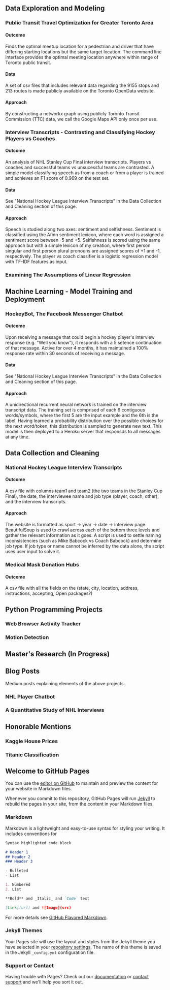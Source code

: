 ## Data Exploration and Modeling
### Public Transit Travel Optimization for Greater Toronto Area
#### Outcome 
Finds the optimal meetup location for a pedestrian and driver that have differing starting locations but the same target location. The command line interface provides the optimal meeting location anywhere within range of Toronto public transit. 
#### Data
A set of csv files that includes relevant data regarding the 9155 stops and 213 routes is made publicly available on the Toronto OpenData website. 
#### Approach
By constructing a networkx graph using publicly Toronto Transit Commission (TTC) data, we call the Google Maps API only once per use. 

### Interview Transcripts - Contrasting and Classifying Hockey Players vs Coaches
#### Outcome
An analysis of NHL Stanley Cup Final interview transcripts. Players vs coaches and successful teams vs unsucessful teams are contrasted. A simple model classifying speech as from a coach or from a player is trained and achieves an F1 score of 0.969 on the test set. 
#### Data
See "National Hockey League Interview Transcripts" in the Data Collection and Cleaning section of this page.
#### Approach
Speech is studied along two axes: sentiment and selfishness. Sentiment is classified using the Afinn sentiment lexicon, where each word is assigned a sentiment score between -5 and +5. Selfishness is scored using the same approach but with a simple lexicon of my creation, where first person singular and first person plural pronouns are assigned scores of +1 and -1, respectively. The player vs coach classifier is a logistic regression model with TF-IDF features as input. 

### Examining The Assumptions of Linear Regression


## Machine Learning - Model Training and Deployment
### HockeyBot, The Facebook Messenger Chatbot
#### Outcome
Upon receiving a message that could begin a hockey player's interview response (e.g. "Well you know"), it responds with a 5 setence continuation of that message. Active for over 4 months, it has maintained a 100% response rate within 30 seconds of receiving a message.
#### Data
See "National Hockey League Interview Transcripts" in the Data Collection and Cleaning section of this page.
#### Approach
A unidirectional recurrent neural network is trained on the interview transcript data. The training set is comprised of each 6 contiguous words/symbols, where the first 5 are the input example and the 6th is the label. Having learned a probability distribution over the possible choices for the next word/token, this distribution is sampled to generate new text. This model is then deployed to a Heroku server that responsds to all messages at any time. 

## Data Collection and Cleaning
### National Hockey League Interview Transcripts
#### Outcome 
A csv file with columns team1 and team2 (the two teams in the Stanley Cup Final), the date, the interviewee name and job type (player, coach, other), and the interview transcripts.
#### Approach
The website is formatted as sport -> year -> date -> interview page. BeautifulSoup is used to crawl across each of the bottom three levels and gather the relevant information as it goes. A script is used to settle naming inconsistencies (such as Mike Babcock vs Coach Babcock) and determine job type. If job type or name cannot be inferred by the data alone, the script uses user input to solve it. 
### Medical Mask Donation Hubs
#### Outcome
A csv file with all the fields on the  (state, city, location, address, instructions, accepting, Open packages?)

## Python Programming Projects
### Web Browser Activity Tracker
### Motion Detection

## Master's Research (In Progress)

## Blog Posts
Medium posts explaining elements of the above projects.
### NHL Player Chatbot
### A Quantitative Study of NHL Interviews

## Honorable Mentions
### Kaggle House Prices
### Titanic Classification

## Welcome to GitHub Pages

You can use the [editor on GitHub](https://github.com/danitamm/danitamm.github.io/edit/master/index.md) to maintain and preview the content for your website in Markdown files.

Whenever you commit to this repository, GitHub Pages will run [Jekyll](https://jekyllrb.com/) to rebuild the pages in your site, from the content in your Markdown files.

### Markdown

Markdown is a lightweight and easy-to-use syntax for styling your writing. It includes conventions for

```markdown
Syntax highlighted code block

# Header 1
## Header 2
### Header 3

- Bulleted
- List

1. Numbered
2. List

**Bold** and _Italic_ and `Code` text

[Link](url) and ![Image](src)
```

For more details see [GitHub Flavored Markdown](https://guides.github.com/features/mastering-markdown/).

### Jekyll Themes

Your Pages site will use the layout and styles from the Jekyll theme you have selected in your [repository settings](https://github.com/danitamm/danitamm.github.io/settings). The name of this theme is saved in the Jekyll `_config.yml` configuration file.

### Support or Contact

Having trouble with Pages? Check out our [documentation](https://help.github.com/categories/github-pages-basics/) or [contact support](https://github.com/contact) and we’ll help you sort it out.
